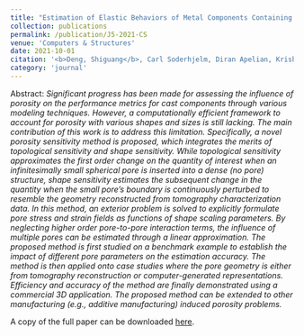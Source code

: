 ```yaml
---
title: "Estimation of Elastic Behaviors of Metal Components Containing Process Induced Porosity"
collection: publications
permalink: /publication/J5-2021-CS
venue: 'Computers & Structures'
date: 2021-10-01
citation: '<b>Deng, Shiguang</b>, Carl Soderhjelm, Diran Apelian, Krishnan Suresh. <i>Computers & Structures</i> 254 (2021): 1-23.'
category: 'journal'
---
```

Abstract: _Significant progress has been made for assessing the influence of porosity on the performance metrics for cast components through various modeling techniques. However, a computationally efficient framework to account for porosity with various shapes and sizes is still lacking. The main contribution of this work is to address this limitation. Specifically, a novel porosity sensitivity method is proposed, which integrates the merits of topological sensitivity and shape sensitivity. While topological sensitivity approximates the first order change on the quantity of interest when an infinitesimally small spherical pore is inserted into a dense (no pore) structure, shape sensitivity estimates the subsequent change in the quantity when the small pore’s boundary is continuously perturbed to resemble the geometry reconstructed from tomography characterization data. In this method, an exterior problem is solved to explicitly formulate pore stress and strain fields as functions of shape scaling parameters. By neglecting higher order pore-to-pore interaction terms, the influence of multiple pores can be estimated through a linear approximation. The proposed method is first studied on a benchmark example to establish the impact of different pore parameters on the estimation accuracy. The method is then applied onto case studies where the pore geometry is either from tomography reconstruction or computer-generated representations. Efficiency and accuracy of the method are finally demonstrated using a commercial 3D application. The proposed method can be extended to other manufacturing (e.g., additive manufacturing) induced porosity problems._

A copy of the full paper can be downloaded [here](/files/J5-2021-CS.pdf).
